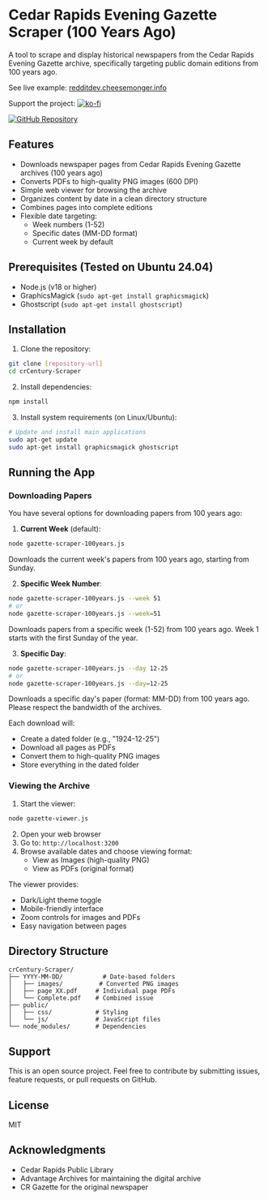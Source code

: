 # Cedar Rapids Evening Gazette Scraper (100 Years Ago)

A tool to scrape and display historical newspapers from the Cedar Rapids Evening Gazette archive, specifically targeting public domain editions from 100 years ago. 

See live example: [redditdev.cheesemonger.info](https://redditdev.cheesemonger.info)

Support the project:
[![ko-fi](https://ko-fi.com/img/githubbutton_sm.svg)](https://ko-fi.com/dbsurplussolutions)

[![GitHub Repository](https://img.shields.io/badge/GitHub-Repository-black?style=for-the-badge&logo=github)](https://github.com/whatcheer/crCentury-Scraper)

## Features

- Downloads newspaper pages from Cedar Rapids Evening Gazette archives (100 years ago)
- Converts PDFs to high-quality PNG images (600 DPI)
- Simple web viewer for browsing the archive
- Organizes content by date in a clean directory structure
- Combines pages into complete editions
- Flexible date targeting:
  - Week numbers (1-52)
  - Specific dates (MM-DD format)
  - Current week by default

## Prerequisites (Tested on Ubuntu 24.04)

- Node.js (v18 or higher)
- GraphicsMagick (`sudo apt-get install graphicsmagick`)
- Ghostscript (`sudo apt-get install ghostscript`)

## Installation

1. Clone the repository:
```bash
git clone [repository-url]
cd crCentury-Scraper
```

2. Install dependencies:
```bash
npm install
```

3. Install system requirements (on Linux/Ubuntu):
```bash
# Update and install main applications
sudo apt-get update
sudo apt-get install graphicsmagick ghostscript
```

## Running the App

### Downloading Papers

You have several options for downloading papers from 100 years ago:

1. **Current Week** (default):
```bash
node gazette-scraper-100years.js
```
Downloads the current week's papers from 100 years ago, starting from Sunday.

2. **Specific Week Number**:
```bash
node gazette-scraper-100years.js --week 51
# or
node gazette-scraper-100years.js --week=51
```
Downloads papers from a specific week (1-52) from 100 years ago. Week 1 starts with the first Sunday of the year.

3. **Specific Day**:
```bash
node gazette-scraper-100years.js --day 12-25
# or
node gazette-scraper-100years.js --day=12-25
```
Downloads a specific day's paper (format: MM-DD) from 100 years ago. Please respect the bandwidth of the archives.

Each download will:
- Create a dated folder (e.g., "1924-12-25")
- Download all pages as PDFs
- Convert them to high-quality PNG images
- Store everything in the dated folder

### Viewing the Archive

1. Start the viewer:
```bash
node gazette-viewer.js
```

2. Open your web browser
3. Go to: `http://localhost:3200`
4. Browse available dates and choose viewing format:
   - View as Images (high-quality PNG)
   - View as PDFs (original format)

The viewer provides:
- Dark/Light theme toggle
- Mobile-friendly interface
- Zoom controls for images and PDFs
- Easy navigation between pages

## Directory Structure

```
crCentury-Scraper/
├── YYYY-MM-DD/           # Date-based folders
│   ├── images/          # Converted PNG images
│   ├── page_XX.pdf     # Individual page PDFs
│   └── Complete.pdf    # Combined issue
├── public/
│   ├── css/            # Styling
│   └── js/             # JavaScript files
└── node_modules/       # Dependencies
```

## Support

This is an open source project. Feel free to contribute by submitting issues, feature requests, or pull requests on GitHub.

## License

MIT

## Acknowledgments

- Cedar Rapids Public Library
- Advantage Archives for maintaining the digital archive
- CR Gazette for the original newspaper
